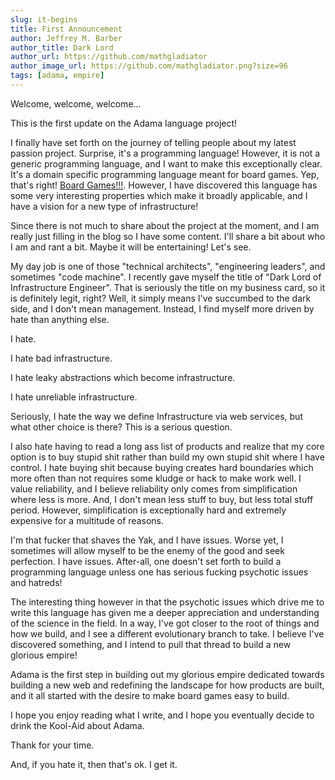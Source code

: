 ```yaml
---
slug: it-begins
title: First Announcement
author: Jeffrey M. Barber
author_title: Dark Lord
author_url: https://github.com/mathgladiator
author_image_url: https://github.com/mathgladiator.png?size=96
tags: [adama, empire]
---
```


Welcome, welcome, welcome...

This is the first update on the Adama language project!

I finally have set forth on the journey of telling people about my latest passion project. Surprise, it's a programming language! However, it is not a generic programming language, and I want to make this exceptionally clear. It's a domain specific programming language meant for board games. Yep, that's right! [Board Games!!!](/docs/why-the-origin-story). However, I have discovered this language has some very interesting properties which make it broadly applicable, and I have a vision for a new type of infrastructure!

Since there is not much to share about the project at the moment, and I am really just filling in the blog so I have some content. I'll share a bit about who I am and rant a bit. Maybe it will be entertaining! Let's see.

My day job is one of those "technical architects", "engineering leaders", and sometimes "code machine". I recently gave myself the title of "Dark Lord of Infrastructure Engineer". That is seriously the title on my business card, so it is definitely legit, right? Well, it simply means I've succumbed to the dark side, and I don't mean management. Instead, I find myself more driven by hate than anything else.

I hate.

I hate bad infrastructure.

I hate leaky abstractions which become infrastructure.

I hate unreliable infrastructure.

Seriously, I hate the way we define Infrastructure via web services, but what other choice is there? This is a serious question.

I also hate having to read a long ass list of products and realize that my core option is to buy stupid shit rather than build my own stupid shit where I have control. I hate buying shit because buying creates hard boundaries which more often than not requires some kludge or hack to make work well. I value reliability, and I believe reliability only comes from simplification where less is more. And, I don't mean less stuff to buy, but less total stuff period. However, simplification is exceptionally hard and extremely expensive for a multitude of reasons.

I'm that fucker that shaves the Yak, and I have issues. Worse yet, I sometimes will allow myself to be the enemy of the good and seek perfection. I have issues. After-all, one doesn't set forth to build a programming language unless one has serious fucking psychotic issues and hatreds!

The interesting thing however in that the psychotic issues which drive me to write this language has given me a deeper appreciation and understanding of the science in the field. In a way, I've got closer to the root of things and how we build, and I see a different evolutionary branch to take. I believe I've discovered something, and I intend to pull that thread to build a new glorious empire!

Adama is the first step in building out my glorious empire dedicated towards building a new web and redefining the landscape for how products are built, and it all started with the desire to make board games easy to build.

I hope you enjoy reading what I write, and I hope you eventually decide to drink the Kool-Aid about Adama.

Thank for your time.

And, if you hate it, then that's ok. I get it.